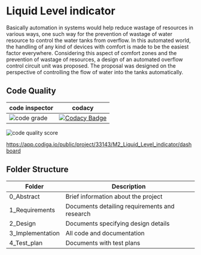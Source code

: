 # Liquid Level indicator

Basically automation in systems would help reduce wastage of resources in various ways, one such way for the prevention of wastage of water resource to control the water tanks from overflow. In this automated world, the handling of any kind of devices with comfort is made to be the easiest factor everywhere. Considering this aspect of comfort zones and the prevention of wastage of resources, a design of an automated overflow control circuit unit was proposed. The proposal was designed on the perspective of controlling the flow of water into the tanks automatically.

## Code Quality

code inspector | codacy
------------- | -------
![code grade](https://api.codiga.io/project/33143/status/svg) | [![Codacy Badge](https://app.codacy.com/project/badge/Grade/ccdb81aecf0f4708896daed831b1bea6)](https://www.codacy.com/gh/Bhavani-24/M2_Liquid_Level_indicator/dashboard?utm_source=github.com&amp;utm_medium=referral&amp;utm_content=Bhavani-24/M2_Liquid_Level_indicator&amp;utm_campaign=Badge_Grade)
![code quality score](https://api.codiga.io/project/33143/score/svg)

https://app.codiga.io/public/project/33143/M2_Liquid_Level_indicator/dashboard

## Folder Structure

Folder | Description
------ | -----------
0_Abstract | Brief information about the project 
1_Requirements | Documents detailing requirements and research
2_Design | Documents specifying design details
3_Implementation | All code and documentation
4_Test_plan | Documents with test plans
